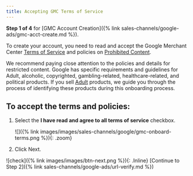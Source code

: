 ```yaml
---
title: Accepting GMC Terms of Service
---
```



**Step 1 of 4** for [GMC Account Creation]({% link sales-channels/google-ads/gmc-acct-create.md %}).

To create your account, you need to read and accept the Google Merchant Center [Terms of Service][1] and policies on [Prohibited Content][2].

We recommend paying close attention to the policies and details for restricted content. Google has specific requirements and guidelines for Adult, alcoholic, copyrighted, gambling-related, healthcare-related, and political products. If you sell [Adult][3] products, we guide you through the process of identifying these products during this onboarding process.

## To accept the terms and policies:

1. Select the **I have read and agree to all terms of service** checkbox.

    ![]({% link images/images/sales-channels/google/gmc-onboard-terms.png %}){: .zoom}

1. Click <span class="btn">Next</span>.

![check]({% link images/images/btn-next.png %}){: .Inline} [Continue to Step 2]({% link sales-channels/google-ads/url-verify.md %})

[1]: https://support.google.com/merchants/answer/160173?hl=en
[2]: https://support.google.com/merchants/answer/6149970?hl=en
[3]: https://support.google.com/merchants/answer/6150138
